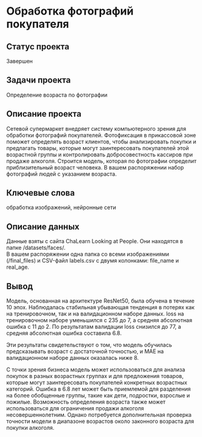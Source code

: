 # Обработка фотографий покупателя

## Статус проекта
Завершен

## Задачи проекта
Определение возраста по фотографии

## Описание проекта
Сетевой супермаркет внедряет систему компьютерного зрения для обработки фотографий покупателей. Фотофиксация в прикассовой зоне поможет определять
возраст клиентов, чтобы анализировать покупки и предлагать товары, которые могут заинтересовать покупателей этой возрастной группы и контролировать
добросовестность кассиров при продаже алкоголя. Строится модель, которая по фотографии определит приблизительный возраст человека. В вашем распоряжении
набор фотографий людей с указанием возраста.

## Ключевые слова
обработка изображений, нейронные сети

## Описание данных
Данные взяты с сайта ChaLearn Looking at People. Они находятся в папке /datasets/faces/.  
В вашем распоряжении одна папка со всеми изображениями (/final_files) и CSV-файл labels.csv с двумя колонками: file_name и real_age. 

## Вывод
Модель, основанная на архитектуре ResNet50, была обучена в течение 10 эпох. Наблюдалась стабильная убывающая тенденция в потерях как на тренировочном, так и на валидационном наборе данных. loss на тренировочном наборе уменьшился с 235 до 7, а средняя абсолютная ошибка с 11 до 2. По результатам валидации loss снизился до 77, а средняя абсолютная ошибка составила 6.8.

Эти результаты свидетельствуют о том, что модель обучилась предсказывать возраст с достаточной точностью, и MAE на валидационном наборе данных оказалась ниже 8. 

С точки зрения бизнеса модель может использоваться для анализа покупок в разных возрастных группах и для предложения товаров, которые могут заинтересовать покупателей конкретных возрастных категорий. Ошибка в 6.8 лет может быть приемлемой для разделения на более обобщенные группы, такие как дети, подростки, взрослые и пожилые. Возможность определения возраста также может использоваться для ограничения продажи алкоголя несовершеннолетним. Однако потребуется дополнительная проверка точности модели в диапазоне возрастов около законного возраста для покупки алкоголя.
